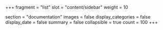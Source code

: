 +++
fragment = "list"
slot = "content/sidebar"
weight = 10

section = "documentation"
images = false
display_categories = false
display_date = false
summary = false
collapsible = true
count = 100
+++
